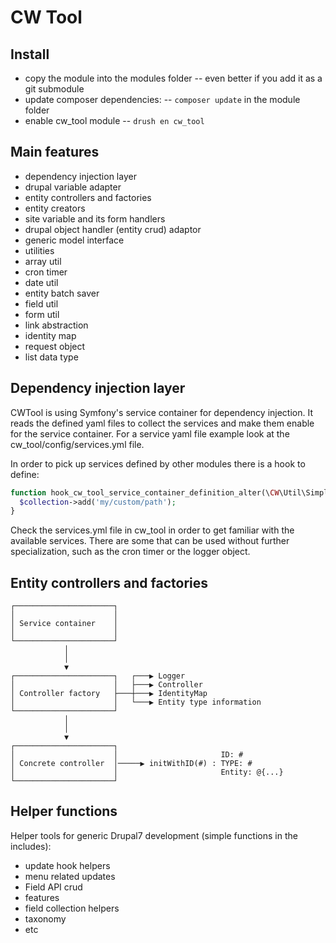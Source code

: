 CW Tool
=======

Install
-------

- copy the module into the modules folder
-- even better if you add it as a git submodule
- update composer dependencies:
-- ```composer update``` in the module folder
- enable cw_tool module
-- ```drush en cw_tool```


Main features
-------------

- dependency injection layer
- drupal variable adapter
- entity controllers and factories
- entity creators
- site variable and its form handlers
- drupal object handler (entity crud) adaptor
- generic model interface
- utilities
 - array util
 - cron timer
 - date util
 - entity batch saver
 - field util
 - form util
 - link abstraction
 - identity map
 - request object
 - list data type


Dependency injection layer
--------------------------

CWTool is using Symfony's service container for dependency injection. It reads the defined yaml files to collect the services and make them enable for the service container. For a service yaml file example look at the cw_tool/config/services.yml file.

In order to pick up services defined by other modules there is a hook to define:

```php
function hook_cw_tool_service_container_definition_alter(\CW\Util\SimpleList $collection) {
  $collection->add('my/custom/path');
}
```

Check the services.yml file in cw_tool in order to get familiar with the available services. There are some that can be used without further specialization, such as the cron timer or the logger object.


Entity controllers and factories
--------------------------------

```
┌──────────────────────┐
│                      │
│ Service container    │
│                      │
└──────────────────────┘
            │
            │
            ▼
┌──────────────────────┐   ┌───▶ Logger
│                      │   ├───▶ Controller
│ Controller factory   ├───┼───▶ IdentityMap
│                      │   └───▶ Entity type information
└──────────────────────┘
            │
            │
            ▼
┌──────────────────────┐
│                      │                       ID: #
│ Concrete controller  │─────▶ initWithID(#) : TYPE: #
│                      │                       Entity: @{...}
└──────────────────────┘
```



Helper functions
----------------

Helper tools for generic Drupal7 development (simple functions in the includes):

- update hook helpers
 - menu related updates
 - Field API crud
 - features
- field collection helpers
- taxonomy
- etc
